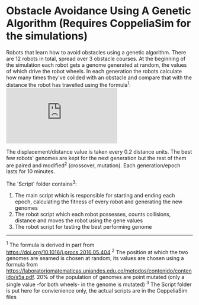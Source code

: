 # Obstacle Avoidance Using A Genetic Algorithm (Requires CoppeliaSim for the simulations)
Robots that learn how to avoid obstacles using a genetic algorithm.
There are 12 robots in total, spread over 3 obstacle courses. At the beginning of the simulation each robot gets a genome generated at random, the values of which drive the robot wheels. In each generation the robots calculate how many times they've colided with an obstacle and compare that with the distance the robot has travelled using the formula<sup>1</sup>:
![equation](https://latex.codecogs.com/png.latex?f%20%3D%20%5Cfrac%7Bdistance%7D%7B1%20&plus;%20collisions*penalty%7D)

The displacement/distance value is taken every 0.2 distance units. The best few robots' genomes are kept for the next generation but the rest of them are paired and modified<sup>2</sup> (crossover, mutation). Each generation/epoch lasts for 10 minutes.

The 'Script' folder contains<sup>3</sup>:
  1. The main script which is responsible for starting and ending each epoch, calculating the fitness of every robot and generating the new genomes
  2. The robot script which each robot possesses, counts collisions, distance and moves the robot using the gene values
  3. The robot script for testing the best performing genome

<hr>

<sup>1</sup> The formula is derived in part from https://doi.org/10.1016/j.procs.2016.05.404
<sup>2</sup> The position at which the two genomes are seamed is chosen at random, its values are chosen using a formula from  https://laboratoriomatematicas.uniandes.edu.co/metodos/contenido/contenido/s5a.pdf. 20% of the population of genomes are point mutated (only a single value -for both wheels- in the genome is mutated)
<sup>3</sup> The Script folder is put here for convienience only, the actual scripts are in the CoppeliaSim files
